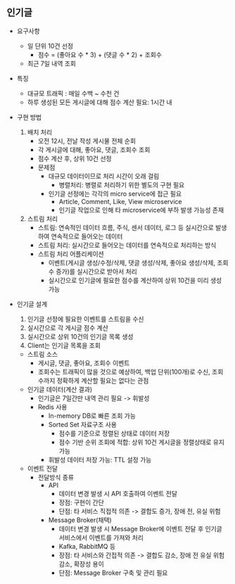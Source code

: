 ## 인기글 

- 요구사항
  - 일 단위 10건 선정
    - 점수 = (좋아요 수 * 3) + (댓글 수 * 2) + 조회수
  - 최근 7일 내역 조회
- 특징
  - 대규모 트래픽 : 매일 수백 ~ 수천 건
  - 하루 생성된 모든 게시글에 대해 점수 계산 필요: 1시간 내
- 구현 방법
  1. 배치 처리
     - 오전 12시, 전날 작성 게시물 전체 순회
     - 각 게시글에 대해, 좋아요, 댓글, 조회수 조회
     - 점수 계산 후, 상위 10건 선정
     - 문제점
       - 대규모 데이터이므로 처리 시간이 오래 걸림
         - 병렬처리: 병렬로 처리하기 위한 별도의 구현 필요 
       - 인기글 선정에는 각각의 micro service에 접근 필요
         - Article, Comment, Like, View microservice
         - 인기글 작업으로 인해 타 microservice에 부하 발생 가능성 존재
  2. 스트림 처리
     - 스트림: 연속적인 데이터 흐름, 주식, 센서 데이터, 로그 등 실시간으로 발생하여 연속적으로 들어오는 데이터
     - 스트림 처리: 실시간으로 들어오는 데이터를 연속적으로 처리하는 방식
     - 스트림 처리 어플리케이션
       - 이벤트(게시글 생성/수정/삭제, 댓글 생성/삭제, 좋아요 생성/삭제, 조회수 증가)를 실시간으로 받아서 처리
       - 실시간으로 인기글에 필요한 점수를 계산하여 상위 10건을 미리 생성 가능

- 인기글 설계
  1. 인기글 선정에 필요한 이벤트를 스트림을 수신
  2. 실시간으로 각 게시글 점수 계산
  3. 실시간으로 상위 10건의 인기글 목록 생성
  4. Client는 인기글 목록을 조회
  - 스트림 소스
    - 게시글, 댓글, 좋아요, 조회수 이벤트
    - 조회수는 트래픽이 많을 것으로 예상하여, 백업 단위(100개)로 수신, 조회수까지 정확하게 계산할 필요는 없다는 관점
  - 인기글 데이터(계산 결과)
    - 인기글은 7일간만 내역 관리 필요 -> 휘발성
    - Redis 사용
      - In-memory DB로 빠른 조회 가능
      - Sorted Set 자료구조 사용
        - 점수를 기준으로 정렬된 상태로 데이터 저장
        - 점수 기반 순위 조회에 적합: 상위 10건 게시글을 정렬상태로 유지 가능
      - 휘발성 데이터 저장 가능: TTL 설정 가능
  - 이벤트 전달
    - 전달방식 종류
      - API
        - 데이터 변경 발생 시 API 호출하여 이벤트 전달
        - 장점: 구현이 간단
        - 단점: 타 서비스 직접적 의존 -> 결합도 증가, 장애 전, 유실 위험
      - Message Broker(채택)
        - 데이터 변경 발생 시 Message Broker에 이벤트 전달 후 인기글 서비스에서 이벤트를 가져와 처리
        - Kafka, RabbitMQ 등
        - 장점: 타 서비스와 간접적 의존 -> 결합도 감소, 장애 전 유실 위험 감소, 확장성 용이
        - 단점: Message Broker 구축 및 관리 필요